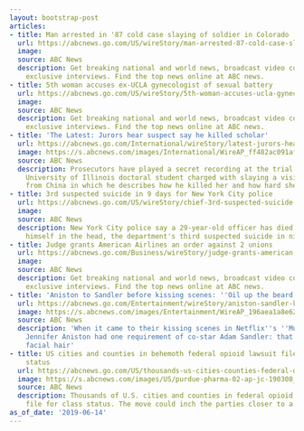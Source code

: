 ```yaml
---
layout: bootstrap-post
articles:
- title: Man arrested in '87 cold case slaying of soldier in Colorado
  url: https://abcnews.go.com/US/wireStory/man-arrested-87-cold-case-slaying-soldier-colorado-63726540
  image: 
  source: ABC News
  description: Get breaking national and world news, broadcast video coverage, and
    exclusive interviews. Find the top news online at ABC news.
- title: 5th woman accuses ex-UCLA gynecologist of sexual battery
  url: https://abcnews.go.com/US/wireStory/5th-woman-accuses-ucla-gynecologist-sexual-battery-63726537
  image: 
  source: ABC News
  description: Get breaking national and world news, broadcast video coverage, and
    exclusive interviews. Find the top news online at ABC news.
- title: 'The Latest: Jurors hear suspect say he killed scholar'
  url: https://abcnews.go.com/International/wireStory/latest-jurors-hear-suspect-killed-scholar-63726534
  image: https://s.abcnews.com/images/International/WireAP_ff482ac091af418eb899acd952ed4fa1_16x9_992.jpg
  source: ABC News
  description: Prosecutors have played a secret recording at the trial of a former
    University of Illinois doctoral student charged with slaying a visiting scholar
    from China in which he describes how he killed her and how hard she fought back
- title: 3rd suspected suicide in 9 days for New York City police
  url: https://abcnews.go.com/US/wireStory/chief-3rd-suspected-suicide-days-york-police-63726526
  image: 
  source: ABC News
  description: New York City police say a 29-year-old officer has died after shooting
    himself in the head, the department's third suspected suicide in nine days
- title: Judge grants American Airlines an order against 2 unions
  url: https://abcnews.go.com/Business/wireStory/judge-grants-american-airlines-order-unions-63726525
  image: 
  source: ABC News
  description: Get breaking national and world news, broadcast video coverage, and
    exclusive interviews. Find the top news online at ABC news.
- title: 'Aniston to Sandler before kissing scenes: ''Oil up the beard'''
  url: https://abcnews.go.com/Entertainment/wireStory/aniston-sandler-kissing-scenes-oil-beard-63726522
  image: https://s.abcnews.com/images/Entertainment/WireAP_196aea1a8e624d0f84a172744a55252f_16x9_992.jpg
  source: ABC News
  description: 'When it came to their kissing scenes in Netflix''s ''Murder Mystery,''
    Jennifer Aniston had one requirement of co-star Adam Sandler: that he oil up his
    facial hair'
- title: US cities and counties in behemoth federal opioid lawsuit file for class
    status
  url: https://abcnews.go.com/US/thousands-us-cities-counties-federal-opioid-lawsuit-file/story?id=63714873
  image: https://s.abcnews.com/images/US/purdue-pharma-02-ap-jc-190308_hpMain_4_16x9_992.jpg
  source: ABC News
  description: Thousands of U.S. cities and counties in federal opioid litigation
    file for class status. The move could inch the parties closer to a global settlement.
as_of_date: '2019-06-14'
---
```


